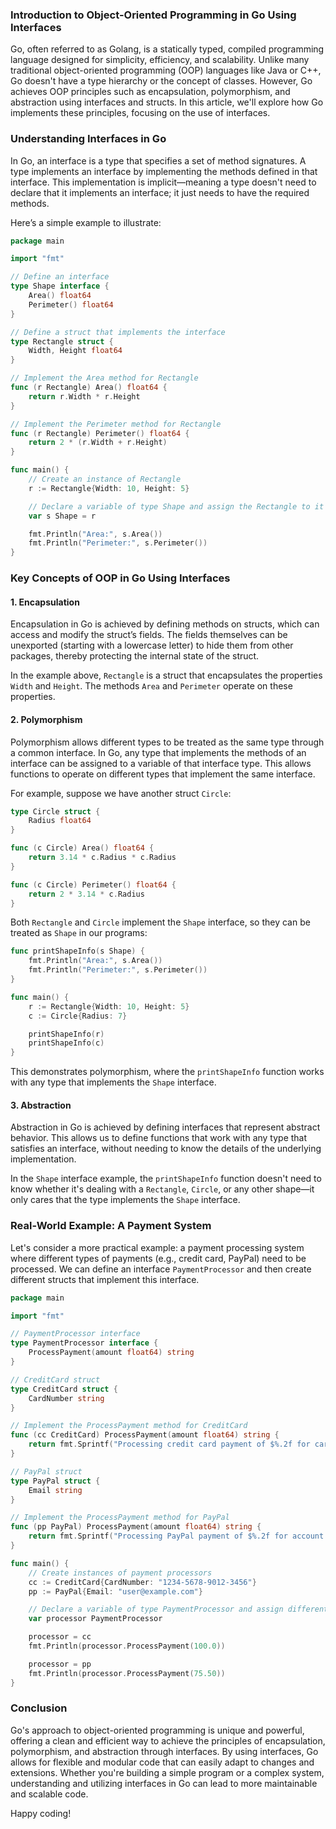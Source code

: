 ### Introduction to Object-Oriented Programming in Go Using Interfaces

Go, often referred to as Golang, is a statically typed, compiled programming language designed for simplicity, efficiency, and scalability. Unlike many traditional object-oriented programming (OOP) languages like Java or C++, Go doesn't have a type hierarchy or the concept of classes. However, Go achieves OOP principles such as encapsulation, polymorphism, and abstraction using interfaces and structs. In this article, we'll explore how Go implements these principles, focusing on the use of interfaces.

### Understanding Interfaces in Go

In Go, an interface is a type that specifies a set of method signatures. A type implements an interface by implementing the methods defined in that interface. This implementation is implicit—meaning a type doesn't need to declare that it implements an interface; it just needs to have the required methods.

Here’s a simple example to illustrate:

```go
package main

import "fmt"

// Define an interface
type Shape interface {
    Area() float64
    Perimeter() float64
}

// Define a struct that implements the interface
type Rectangle struct {
    Width, Height float64
}

// Implement the Area method for Rectangle
func (r Rectangle) Area() float64 {
    return r.Width * r.Height
}

// Implement the Perimeter method for Rectangle
func (r Rectangle) Perimeter() float64 {
    return 2 * (r.Width + r.Height)
}

func main() {
    // Create an instance of Rectangle
    r := Rectangle{Width: 10, Height: 5}

    // Declare a variable of type Shape and assign the Rectangle to it
    var s Shape = r

    fmt.Println("Area:", s.Area())
    fmt.Println("Perimeter:", s.Perimeter())
}
```

### Key Concepts of OOP in Go Using Interfaces

#### 1. **Encapsulation**
Encapsulation in Go is achieved by defining methods on structs, which can access and modify the struct’s fields. The fields themselves can be unexported (starting with a lowercase letter) to hide them from other packages, thereby protecting the internal state of the struct.

In the example above, `Rectangle` is a struct that encapsulates the properties `Width` and `Height`. The methods `Area` and `Perimeter` operate on these properties.

#### 2. **Polymorphism**
Polymorphism allows different types to be treated as the same type through a common interface. In Go, any type that implements the methods of an interface can be assigned to a variable of that interface type. This allows functions to operate on different types that implement the same interface.

For example, suppose we have another struct `Circle`:

```go
type Circle struct {
    Radius float64
}

func (c Circle) Area() float64 {
    return 3.14 * c.Radius * c.Radius
}

func (c Circle) Perimeter() float64 {
    return 2 * 3.14 * c.Radius
}
```

Both `Rectangle` and `Circle` implement the `Shape` interface, so they can be treated as `Shape` in our programs:

```go
func printShapeInfo(s Shape) {
    fmt.Println("Area:", s.Area())
    fmt.Println("Perimeter:", s.Perimeter())
}

func main() {
    r := Rectangle{Width: 10, Height: 5}
    c := Circle{Radius: 7}

    printShapeInfo(r)
    printShapeInfo(c)
}
```

This demonstrates polymorphism, where the `printShapeInfo` function works with any type that implements the `Shape` interface.

#### 3. **Abstraction**
Abstraction in Go is achieved by defining interfaces that represent abstract behavior. This allows us to define functions that work with any type that satisfies an interface, without needing to know the details of the underlying implementation.

In the `Shape` interface example, the `printShapeInfo` function doesn't need to know whether it's dealing with a `Rectangle`, `Circle`, or any other shape—it only cares that the type implements the `Shape` interface.

### Real-World Example: A Payment System

Let's consider a more practical example: a payment processing system where different types of payments (e.g., credit card, PayPal) need to be processed. We can define an interface `PaymentProcessor` and then create different structs that implement this interface.

```go
package main

import "fmt"

// PaymentProcessor interface
type PaymentProcessor interface {
    ProcessPayment(amount float64) string
}

// CreditCard struct
type CreditCard struct {
    CardNumber string
}

// Implement the ProcessPayment method for CreditCard
func (cc CreditCard) ProcessPayment(amount float64) string {
    return fmt.Sprintf("Processing credit card payment of $%.2f for card number %s", amount, cc.CardNumber)
}

// PayPal struct
type PayPal struct {
    Email string
}

// Implement the ProcessPayment method for PayPal
func (pp PayPal) ProcessPayment(amount float64) string {
    return fmt.Sprintf("Processing PayPal payment of $%.2f for account %s", amount, pp.Email)
}

func main() {
    // Create instances of payment processors
    cc := CreditCard{CardNumber: "1234-5678-9012-3456"}
    pp := PayPal{Email: "user@example.com"}

    // Declare a variable of type PaymentProcessor and assign different processors to it
    var processor PaymentProcessor

    processor = cc
    fmt.Println(processor.ProcessPayment(100.0))

    processor = pp
    fmt.Println(processor.ProcessPayment(75.50))
}
```

### Conclusion

Go's approach to object-oriented programming is unique and powerful, offering a clean and efficient way to achieve the principles of encapsulation, polymorphism, and abstraction through interfaces. By using interfaces, Go allows for flexible and modular code that can easily adapt to changes and extensions. Whether you're building a simple program or a complex system, understanding and utilizing interfaces in Go can lead to more maintainable and scalable code.

Happy coding!